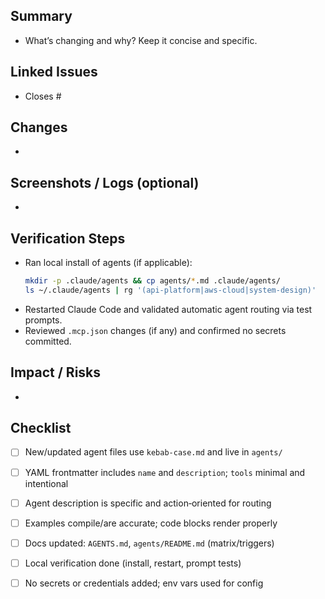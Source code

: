## Summary
- What’s changing and why? Keep it concise and specific.

## Linked Issues
- Closes #

## Changes
- 

## Screenshots / Logs (optional)
- 

## Verification Steps
- Ran local install of agents (if applicable):
  ```bash
  mkdir -p .claude/agents && cp agents/*.md .claude/agents/
  ls ~/.claude/agents | rg '(api-platform|aws-cloud|system-design)'
  ```
- Restarted Claude Code and validated automatic agent routing via test prompts.
- Reviewed `.mcp.json` changes (if any) and confirmed no secrets committed.

## Impact / Risks
- 

## Checklist
- [ ] New/updated agent files use `kebab-case.md` and live in `agents/`
- [ ] YAML frontmatter includes `name` and `description`; `tools` minimal and intentional
- [ ] Agent description is specific and action‑oriented for routing
- [ ] Examples compile/are accurate; code blocks render properly
- [ ] Docs updated: `AGENTS.md`, `agents/README.md` (matrix/triggers)
- [ ] Local verification done (install, restart, prompt tests)
- [ ] No secrets or credentials added; env vars used for config

